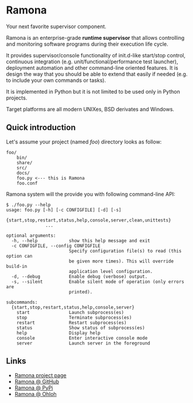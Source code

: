 Ramona
======

Your next favorite supervisor component.

Ramona is an enterprise-grade **runtime supervisor** that allows controlling and monitoring software programs during their execution life cycle.

It provides supervisor/console functionality of init.d-like start/stop control, continuous integration (e.g. unit/functional/performance test launcher), deployment automation and other command-line oriented features. It is design the way that you should be able to extend that easily if needed (e.g. to include your own commands or tasks).

It is implemented in Python but it is not limited to be used only in Python projects.

Target platforms are all modern UNIXes, BSD derivates and Windows.

Quick introduction
------------------

Let's assume your project (named _foo_) directory looks as follow:
```shell
foo/
	bin/
	share/
	src/
	docs/
	foo.py <--- this is Ramona
	foo.conf
```

Ramona system will the provide you with following command-line API:
```
$ ./foo.py --help
usage: foo.py [-h] [-c CONFIGFILE] [-d] [-s]
               {start,stop,restart,status,help,console,server,clean,unittests}
               ...

optional arguments:
  -h, --help            show this help message and exit
  -c CONFIGFILE, --config CONFIGFILE
                        Specify configuration file(s) to read (this option can
                        be given more times). This will override build-in
                        application level configuration.
  -d, --debug           Enable debug (verbose) output.
  -s, --silent          Enable silent mode of operation (only errors are
                        printed).

subcommands:
  {start,stop,restart,status,help,console,server}
    start               Launch subprocess(es)
    stop                Terminate subprocess(es)
    restart             Restart subprocess(es)
    status              Show status of subprocess(es)
    help                Display help
    console             Enter interactive console mode
    server              Launch server in the foreground
```

Links
-----

* [Ramona project page](http://ateska.github.com/ramona/)
* [Ramona @ GitHub](https://github.com/ateska/ramona)
* [Ramona @ PyPi](http://pypi.python.org/pypi/ramona)
* [Ramona @ Ohloh](https://www.ohloh.net/p/ateska_ramona)
